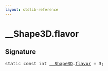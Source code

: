 ```yaml
---
layout: stdlib-reference
---
```


# __Shape3D.flavor

## Signature
<pre>
<span class='code_keyword'>static</span> <span class='code_keyword'>const</span> <span class="code_keyword">int</span> <a href="/stdlib-reference/types/Shape3D/index" class="code_type">__Shape3D</a>.<a href="/stdlib-reference/types/Shape3D/flavor" class="code_var">flavor</a> = 3;
</pre>

